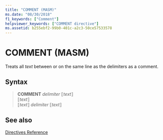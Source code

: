 ```yaml
---
title: "COMMENT (MASM)"
ms.date: "08/30/2018"
f1_keywords: ["Comment"]
helpviewer_keywords: ["COMMENT directive"]
ms.assetid: b255ebf2-99b0-401c-a2c3-50ce57533578
---
```

# COMMENT (MASM)

Treats all *text* between or on the same line as the delimiters as a comment.

## Syntax

> **COMMENT** *delimiter* ⟦*text*⟧<br/>
> ⟦*text*⟧<br/>
> ⟦*text*⟧ *delimiter* ⟦*text*⟧

## See also

[Directives Reference](../../assembler/masm/directives-reference.md)<br/>